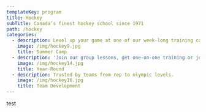 ```yaml
---
templateKey: program
title: Hockey
subTitle: Canada’s finest hockey school since 1971
path: /hockey
categories:
  - description: Level up your game at one of our week-long training camps.
    image: /img/hockey9.jpg
    title: Summer Camp
  - description: 'Join our group lessons, get one-on-one training or join a league.'
    image: /img/hockey14.jpg
    title: Year-Round
  - description: Trusted by teams from rep to olympic levels.
    image: /img/hockey16.jpg
    title: Team Development
---
```


test